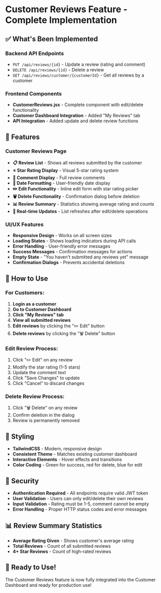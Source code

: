 # Customer Reviews Feature - Complete Implementation

## ✅ What's Been Implemented

### Backend API Endpoints
- `PUT /api/reviews/{id}` - Update a review (rating and comment)
- `DELETE /api/reviews/{id}` - Delete a review
- `GET /api/reviews/customer/{customerId}` - Get all reviews by a customer

### Frontend Components
- **CustomerReviews.jsx** - Complete component with edit/delete functionality
- **Customer Dashboard Integration** - Added "My Reviews" tab
- **API Integration** - Added update and delete review functions

## 🎯 Features

### Customer Reviews Page
- **📋 Review List** - Shows all reviews submitted by the customer
- **⭐ Star Rating Display** - Visual 5-star rating system
- **💬 Comment Display** - Full review comments
- **📅 Date Formatting** - User-friendly date display
- **✏️ Edit Functionality** - Inline edit form with star rating picker
- **🗑️ Delete Functionality** - Confirmation dialog before deletion
- **📊 Review Summary** - Statistics showing average rating and counts
- **🔄 Real-time Updates** - List refreshes after edit/delete operations

### UI/UX Features
- **Responsive Design** - Works on all screen sizes
- **Loading States** - Shows loading indicators during API calls
- **Error Handling** - User-friendly error messages
- **Success Messages** - Confirmation messages for actions
- **Empty State** - "You haven't submitted any reviews yet" message
- **Confirmation Dialogs** - Prevents accidental deletions

## 🔧 How to Use

### For Customers:
1. **Login as a customer**
2. **Go to Customer Dashboard**
3. **Click "My Reviews" tab**
4. **View all submitted reviews**
5. **Edit reviews** by clicking the "✏️ Edit" button
6. **Delete reviews** by clicking the "🗑️ Delete" button

### Edit Review Process:
1. Click "✏️ Edit" on any review
2. Modify the star rating (1-5 stars)
3. Update the comment text
4. Click "Save Changes" to update
5. Click "Cancel" to discard changes

### Delete Review Process:
1. Click "🗑️ Delete" on any review
2. Confirm deletion in the dialog
3. Review is permanently removed

## 🎨 Styling
- **TailwindCSS** - Modern, responsive design
- **Consistent Theme** - Matches existing customer dashboard
- **Interactive Elements** - Hover effects and transitions
- **Color Coding** - Green for success, red for delete, blue for edit

## 🔐 Security
- **Authentication Required** - All endpoints require valid JWT token
- **User Validation** - Users can only edit/delete their own reviews
- **Input Validation** - Rating must be 1-5, comment cannot be empty
- **Error Handling** - Proper HTTP status codes and error messages

## 📊 Review Summary Statistics
- **Average Rating Given** - Shows customer's average rating
- **Total Reviews** - Count of all submitted reviews
- **4+ Star Reviews** - Count of high-rated reviews

## 🚀 Ready to Use!
The Customer Reviews feature is now fully integrated into the Customer Dashboard and ready for production use!
